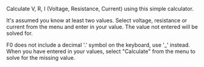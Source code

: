 Calculate V, R, I (Voltage, Resistance, Current) using this simple calculator.

It's assumed you know at least two values. Select voltage, resistance or current 
from the menu and enter in your value. The value not entered will be solved for.

F0 does not include a decimal '.' symbol on the keyboard, use '_' instead.
When you have entered in your values, select "Calculate" from the menu to
solve for the missing value.
